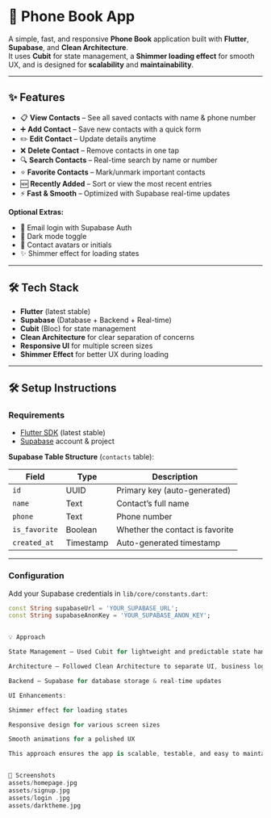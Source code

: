 # 📒 Phone Book App

A simple, fast, and responsive **Phone Book** application built with **Flutter**, **Supabase**, and **Clean Architecture**.  
It uses **Cubit** for state management, a **Shimmer loading effect** for smooth UX, and is designed for **scalability** and **maintainability**.

---

## ✨ Features

- 📋 **View Contacts** – See all saved contacts with name & phone number  
- ➕ **Add Contact** – Save new contacts with a quick form  
- ✏️ **Edit Contact** – Update details anytime  
- ❌ **Delete Contact** – Remove contacts in one tap  
- 🔍 **Search Contacts** – Real-time search by name or number  
- ⭐ **Favorite Contacts** – Mark/unmark important contacts  
- 🆕 **Recently Added** – Sort or view the most recent entries  
- ⚡ **Fast & Smooth** – Optimized with Supabase real-time updates  

**Optional Extras:**
- 🔐 Email login with Supabase Auth  
- 🌙 Dark mode toggle  
- 👤 Contact avatars or initials  
- ✨ Shimmer effect for loading states  

---

## 🛠 Tech Stack

- **Flutter** (latest stable)
- **Supabase** (Database + Backend + Real-time)
- **Cubit** (Bloc) for state management
- **Clean Architecture** for clear separation of concerns
- **Responsive UI** for multiple screen sizes
- **Shimmer Effect** for better UX during loading

---

## 🛠 Setup Instructions

### **Requirements**
- [Flutter SDK](https://flutter.dev/docs/get-started/install) (latest stable)
- [Supabase](https://supabase.com/) account & project

**Supabase Table Structure** (`contacts` table):

| Field         | Type      | Description                      |
|---------------|-----------|----------------------------------|
| `id`          | UUID      | Primary key (auto-generated)     |
| `name`        | Text      | Contact’s full name              |
| `phone`       | Text      | Phone number                     |
| `is_favorite` | Boolean   | Whether the contact is favorite  |
| `created_at`  | Timestamp | Auto-generated timestamp         |

---

### **Configuration**
Add your Supabase credentials in `lib/core/constants.dart`:

```dart
const String supabaseUrl = 'YOUR_SUPABASE_URL';
const String supabaseAnonKey = 'YOUR_SUPABASE_ANON_KEY';


💡 Approach

State Management – Used Cubit for lightweight and predictable state handling

Architecture – Followed Clean Architecture to separate UI, business logic, and data layers

Backend – Supabase for database storage & real-time updates

UI Enhancements:

Shimmer effect for loading states

Responsive design for various screen sizes

Smooth animations for a polished UX

This approach ensures the app is scalable, testable, and easy to maintain, while providing a fast and clean user experience.


📸 Screenshots
assets/homepage.jpg
assets/signup.jpg
assets/login .jpg
assets/darktheme.jpg